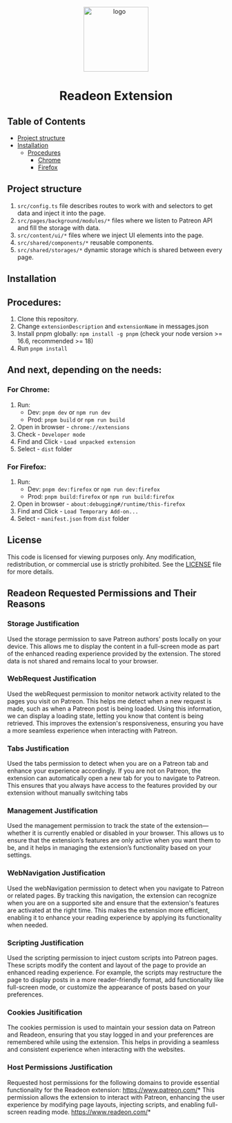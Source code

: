<div align="center" style="padding-top: 25px">
<img src="https://c14.patreon.com/quxga_Patreon_Symbol_6fff9723d3.png" width="150px" alt="logo"/>
<h1>Readeon Extension</h1>
</div>

## Table of Contents

- [Project structure](#intro)
- [Installation](#installation)
    - [Procedures](#procedures)
        - [Chrome](#chrome)
        - [Firefox](#firefox)

## Project structure <a name="intro"></a>

1. `src/config.ts` file describes routes to work with and selectors to get data and inject it into the page.
2. `src/pages/background/modules/*` files where we listen to Patreon API and fill the storage with data.
3. `src/content/ui/*` files where we inject UI elements into the page.
4. `src/shared/components/*` reusable components.
5. `src/shared/storages/*` dynamic storage which is shared between every page.

## Installation <a name="installation"></a>

## Procedures: <a name="procedures"></a>

1. Clone this repository.
2. Change `extensionDescription` and `extensionName` in messages.json
3. Install pnpm globally: `npm install -g pnpm` (check your node version >= 16.6, recommended >= 18)
4. Run `pnpm install`

## And next, depending on the needs:

### For Chrome: <a name="chrome"></a>

1. Run:
    - Dev: `pnpm dev` or `npm run dev`
    - Prod: `pnpm build` or `npm run build`
2. Open in browser - `chrome://extensions`
3. Check - `Developer mode`
4. Find and Click - `Load unpacked extension`
5. Select - `dist` folder

### For Firefox: <a name="firefox"></a>

1. Run:
    - Dev: `pnpm dev:firefox` or `npm run dev:firefox`
    - Prod: `pnpm build:firefox` or `npm run build:firefox`
2. Open in browser - `about:debugging#/runtime/this-firefox`
3. Find and Click - `Load Temporary Add-on...`
4. Select - `manifest.json` from `dist` folder

## License
This code is licensed for viewing purposes only. Any modification, redistribution, or commercial use is strictly prohibited. See the [LICENSE](https://github.com/Readeon-chrome-extension/readeon-chrome-extension/tree/main?tab=License-1-ov-file#) file for more details.

## Readeon Requested Permissions and Their Reasons

### Storage Justification

Used the storage permission to save Patreon authors' posts locally on your device. This allows me to display the content in a full-screen mode as part of the enhanced reading experience provided by the extension. The stored data is not shared and remains local to your browser.

### WebRequest Justification
Used the webRequest permission to monitor network activity related to the pages you visit on Patreon. This helps me detect when a new request is made, such as when a Patreon post is being loaded. Using this information, we can display a loading state, letting you know that content is being retrieved. This improves the extension's responsiveness, ensuring you have a more seamless experience when interacting with Patreon.
### Tabs Justification
Used the tabs permission to detect when you are on a Patreon tab and enhance your experience accordingly. If you are not on Patreon, the extension can automatically open a new tab for you to navigate to Patreon. This ensures that you always have access to the features provided by our extension without manually switching tabs
### Management Justification
Used the management permission to track the state of the extension—whether it is currently enabled or disabled in your browser. This allows us to ensure that the extension’s features are only active when you want them to be, and it helps in managing the extension’s functionality based on your settings.
### WebNavigation Justification
Used the webNavigation permission to detect when you navigate to Patreon or related pages. By tracking this navigation, the extension can recognize when you are on a supported site and ensure that the extension's features are activated at the right time. This makes the extension more efficient, enabling it to enhance your reading experience by applying its functionality when needed.
### Scripting Justification
Used the scripting permission to inject custom scripts into Patreon pages. These scripts modify the content and layout of the page to provide an enhanced reading experience. For example, the scripts may restructure the page to display posts in a more reader-friendly format, add functionality like full-screen mode, or customize the appearance of posts based on your preferences.
### Cookies Jusitification
The cookies permission is used to maintain your session data on Patreon and Readeon, ensuring that you stay logged in and your preferences are remembered while using the extension. This helps in providing a seamless and consistent experience when interacting with the websites.
### Host Permissions Justification
Requested host permissions for the following domains to provide essential functionality for the Readeon extension:
https://www.patreon.com/*
This permission allows the extension to interact with Patreon, enhancing the user experience by modifying page layouts, injecting scripts, and enabling full-screen reading mode.
https://www.readeon.com/*
